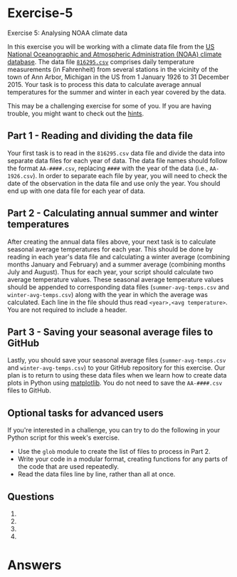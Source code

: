 # Exercise-5
Exercise 5: Analysing NOAA climate data

In this exercise you will be working with a climate data file from the [US National Oceanographic and Atmospheric Administration (NOAA) climate database](https://www.ncdc.noaa.gov/cdo-web/).
The data file [`816295.csv`](Data/816295.csv) comprises daily temperature measurements (in Fahrenheit) from several stations in the vicinity of the town of Ann Arbor, Michigan in the US from 1 January 1926 to 31 December 2015.
Your task is to process this data to calculate average annual temperatures for the summer and winter in each year covered by the data.

This may be a challenging exercise for some of you.
If you are having trouble, you might want to check out the [hints](hints.md).

## Part 1 - Reading and dividing the data file
Your first task is to read in the `816295.csv` data file and divide the data into separate data files for each year of data.
The data file names should follow the format `AA-####.csv`, replacing `####` with the year of the data (i.e., `AA-1926.csv`).
In order to separate each file by year, you will need to check the date of the observation in the data file and use only the year.
You should end up with one data file for each year of data.

## Part 2 - Calculating annual summer and winter temperatures
After creating the annual data files above, your next task is to calculate seasonal average temperatures for each year.
This should be done by reading in each year's data file and calculating a winter average (combining months January and February) and a summer average (combining months July and August).
Thus for each year, your script should calculate two average temperature values.
These seasonal average temperature values should be appended to corresponding data files (`summer-avg-temps.csv` and `winter-avg-temps.csv`) along with the year in which the average was calculated.
Each line in the file should thus read `<year>,<avg temperature>`.
You are not required to include a header.

## Part 3 - Saving your seasonal average files to GitHub
Lastly, you should save your seasonal average files (`summer-avg-temps.csv` and `winter-avg-temps.csv`) to your GitHub repository for this exercise.
Our plan is to return to using these data files when we learn how to create data plots in Python using [matplotlib](http://matplotlib.org/).
You do not need to save the `AA-####.csv` files to GitHub.

## Optional tasks for advanced users
If you're interested in a challenge, you can try to do the following in your Python script for this week's exercise.

- Use the `glob` module to create the list of files to process in Part 2.
- Write your code in a modular format, creating functions for any parts of the code that are used repeatedly.
- Read the data files line by line, rather than all at once.

## Questions
1. 
2. 
3. 
4. 

# Answers
